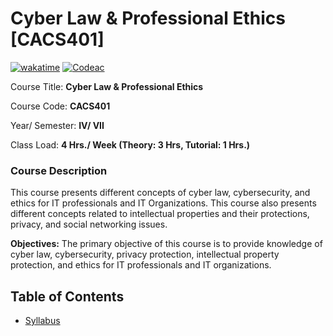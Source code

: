 # Cyber Law & Professional Ethics [CACS401]
[![wakatime](https://wakatime.com/badge/user/d843d77e-df9e-4be5-a842-ed311ba05a54/project/648c595f-aa17-43e5-a7d8-11bdcc3eb365.svg)](https://wakatime.com/badge/user/d843d77e-df9e-4be5-a842-ed311ba05a54/project/648c595f-aa17-43e5-a7d8-11bdcc3eb365)
[![Codeac](https://static.codeac.io/badges/2-694173063.svg "Codeac")](https://app.codeac.io/github/kabirdeula/CyberLawAndProfessionalEthics)

Course Title: **Cyber Law & Professional Ethics**

Course Code: **CACS401**

Year/ Semester: **IV/ VII**

Class Load: **4 Hrs./ Week (Theory: 3 Hrs, Tutorial: 1 Hrs.)**

### Course Description

<p align="justify">

This course presents different concepts of cyber law, cybersecurity, 
and ethics for IT professionals and IT Organizations. This course 
also presents different concepts related to intellectual properties 
and their protections, privacy, and social networking issues.
</p>

<p align="justify">

<b>Objectives:</b>
The primary objective of this course is to provide knowledge of 
cyber law, cybersecurity, privacy protection, intellectual property 
protection, and ethics for IT professionals and IT organizations.
</p>

## Table of Contents

- [Syllabus](./syllabus.md)
